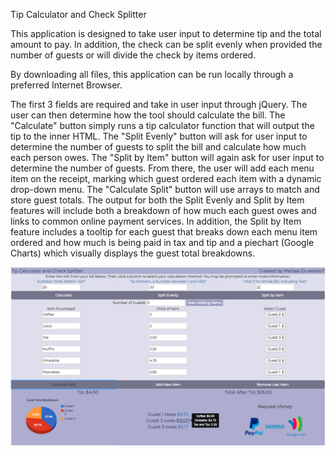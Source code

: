 Tip Calculator and Check Splitter

This application is designed to take user input to determine tip and the total amount to pay. In addition, the check can be split evenly when provided the number of guests or will divide the check by items ordered.

By downloading all files, this application can be run locally through a preferred Internet Browser.

The first 3 fields are required and take in user input through jQuery. The user can then determine how the tool should calculate the bill. The "Calculate" button simply runs a tip calculator function that will output the tip to the inner HTML. The "Split Evenly" button will ask for user input to determine the number of guests to split the bill and calculate how much each person owes. The "Split by Item" button will again ask for user input to determine the number of guests. From there, the user will add each menu item on the receipt, marking which guest ordered each item with a dynamic drop-down menu. The "Calculate Split" button will use arrays to match and store guest totals. The output for both the Split Evenly and Split by Item features will include both a breakdown of how much each guest owes and links to common online payment services. In addition, the Split by Item feature includes a tooltip for each guest that breaks down each menu item ordered and how much is being paid in tax and tip and a piechart (Google Charts) which visually displays the guest total breakdowns.

<img src="/ScreenShot.png"></img>
